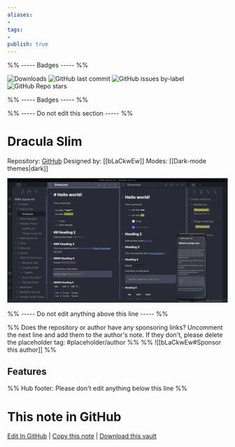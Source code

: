 ```yaml
---
aliases:
- 
tags: 
- 
publish: true
---
```


%% ----- Badges ----- %%

![Downloads](https://img.shields.io/badge/downloads-7538-573E7A?style=for-the-badge&logo=)
![GitHub last commit](https://img.shields.io/github/last-commit/bLaCkwEw/Dracula-Slim?color=573E7A&label=last%20update&logo=github&style=for-the-badge)
![GitHub issues by-label](https://img.shields.io/github/issues/bLaCkwEw/Dracula-Slim/help%20wanted?color=573E7A&logo=github&style=for-the-badge) 
![GitHub Repo stars](https://img.shields.io/github/stars/bLaCkwEw/Dracula-Slim?color=573E7A&logo=github&style=for-the-badge)

%% ----- Badges ----- %%

%% ----- Do not edit this section ----- %%

# Dracula Slim

Repository: [GitHub](https://github.com/bLaCkwEw/Dracula-Slim)
Designed by: [[bLaCkwEw]]
Modes: [[Dark-mode themes|dark]]



![screenshot](https://github.com/bLaCkwEw/Dracula-Slim/raw/HEAD/screenshot.png)

%% ----- Do not edit anything above this line ----- %% 

%% Does the repository or author have any sponsoring links? Uncomment the next line and add them to the author's note. If they don't, please delete the placeholder tag: #placeholder/author %%
%% ![[bLaCkwEw#Sponsor this author]] %%


## Features



%% Hub footer: Please don't edit anything below this line %%

# This note in GitHub

<span class="git-footer">[Edit In GitHub](https://github.dev/obsidian-community/obsidian-hub/blob/main/02%20-%20Community%20Expansions/02.05%20All%20Community%20Expansions/Themes/Dracula%20Slim.md "git-hub-edit-note") | [Copy this note](https://raw.githubusercontent.com/obsidian-community/obsidian-hub/main/02%20-%20Community%20Expansions/02.05%20All%20Community%20Expansions/Themes/Dracula%20Slim.md "git-hub-copy-note") | [Download this vault](https://github.com/obsidian-community/obsidian-hub/archive/refs/heads/main.zip "git-hub-download-vault") </span>
